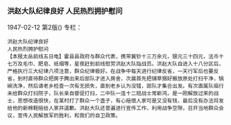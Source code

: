 ### 洪赵大队纪律良好  人民热烈拥护慰问

1947-02-12
第2版()
专栏：

    洪赵大队纪律良好
    人民热烈拥护慰问
    【本报太岳前线五日电】霍县县政府与群众代表，携带冀钞十三万余元，银元三十四元，法币十七万及毛巾、肥皂、纸烟等，星夜赶到前线慰劳洪赵大队指战员。洪赵大队自进入十八分区后，严格执行三大纪律八项注意，群众纪律极好。在战争中每天进行纪律反省，一天行军后也要反省，到村直待群众把房子腾出来后部队才进入房舍，次晨首先把铺草捆好搬放原处打扫干净，锅碗洗净，然后请老乡检查一次有无损失，直到老乡认为没错，部队才集合出发。有次直属队临行未给群众打扫院子，队长亲自督促打扫，二中队一连十二班战士常新鸿，是一刚解放过来的战士，思想改造很快，在某村打了群众一个盏子，有心赔偿人家可是又没有钱，最后没有办法将发给他的新棉鞋赔给人家并道歉。洪赵大队还普遍进行宣传工作，利用战争空隙，召开当地群众会议，宣传人民解放军的胜利，和我们的自卫政策。
